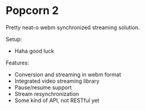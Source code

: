 
Popcorn 2
=========

Pretty neat-o webm synchronized streaming solution.

Setup:
* Haha good luck

Features:
* Conversion and streaming in webm format
* Integrated video streaming library
* Pause/resume support
* Stream resynchronization
* Some kind of API, not RESTful yet

